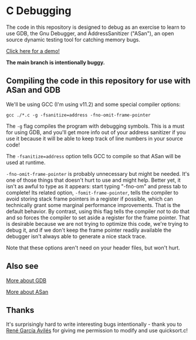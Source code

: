 # C Debugging

The code in this repository is designed to debug as an exercise to learn to use GDB, the Gnu Debugger, and AddressSanitizer ("ASan"), an open source dynamic testing tool for catching memory bugs.

[Click here for a demo!]()

**The main branch is intentionally buggy.**

## Compiling the code in this repository for use with ASan and GDB

We'll be using GCC (I'm using v11.2) and some special compiler options:

```
gcc ./*.c -g -fsanitize=address -fno-omit-frame-pointer
```

The `-g` flag compiles the program with debugging symbols. This is a must for using GDB, and you'll get more info out of your address sanitizer if you use it because it will be able to keep track of line numbers in your source code!

The `-fsanitize=address` option tells GCC to compile so that ASan will be used at runtime.

`-fno-omit-frame-pointer` is probably unnecessary but might be needed. It's one of those things that doesn't hurt to use and might help. Better yet, it isn't as awful to type as it appears: start typing "-fno-om" and press tab to complete! Its related option, `-fomit-frame-pointer`, tells the compiler to avoid storing stack frame pointers in a register if possible, which can technically grant some marginal performance improvements. That is the default behavior. By contrast, using this flag tells the compiler _not_ to do that and so forces the compiler to set aside a register for the frame pointer. That is desirable because we are not trying to optimize this code, we're trying to debug it, and if we don't keep the frame pointer readily available the debugger isn't always able to generate a nice stack trace.

Note that these options aren't need on your header files, but won't hurt.

## Also see

[More about GDB](https://github.com/hkcountryman/C-Debugging/blob/main/GDB.md)

[More about ASan](https://github.com/hkcountryman/C-Debugging/blob/main/ASan.md)

## Thanks

It's surprisingly hard to write interesting bugs intentionally - thank you to [René García Avilés](https://github.com/Germfreekai) for giving me permission to modify and use quicksort.c!
